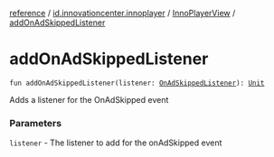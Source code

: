[reference](../../index.md) / [id.innovationcenter.innoplayer](../index.md) / [InnoPlayerView](index.md) / [addOnAdSkippedListener](./add-on-ad-skipped-listener.md)

# addOnAdSkippedListener

`fun addOnAdSkippedListener(listener: `[`OnAdSkippedListener`](../../id.innovationcenter.innoplayer.events.listeners/-advertising-events/-on-ad-skipped-listener/index.md)`): `[`Unit`](https://kotlinlang.org/api/latest/jvm/stdlib/kotlin/-unit/index.html)

Adds a listener for the OnAdSkipped event

### Parameters

`listener` - The listener to add for the onAdSkipped event